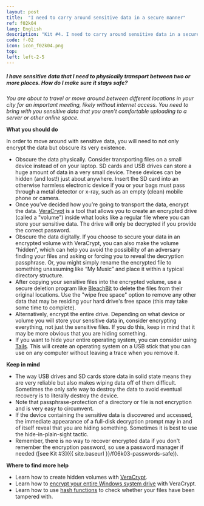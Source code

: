 ```yaml
---
layout: post
title:  "I need to carry around sensitive data in a secure manner"
ref: f02k04
lang: English
description: "Kit #4. I need to carry around sensitive data in a secure manner"
code: f-02
icon: icon_f02k04.png
top:
left: left-2-5
---
```


##### I have sensitive data that I need to physically transport between two or more places. How do I make sure it stays safe?

*You are about to travel or move around between different locations in your city for an important meeting, likely without internet access. You need to bring with you sensitive data that you aren’t comfortable uploading to a server or other online space.*

**What you should do**

In order to move around with sensitive data, you will need to not only encrypt the data but obscure its very existence.

+ Obscure the data physically. Consider transporting files on a small device instead of on your laptop. SD cards and USB drives can store a huge amount of data in a very small device. These devices can be hidden (and lost!) just about anywhere. Insert the SD card into an otherwise harmless electronic device if you or your bags must pass through a metal detector or x-ray, such as an empty (clean) mobile phone or camera.
+ Once you’ve decided how you’re going to transport the data, encrypt the data. [VeraCrypt](https://securityinabox.org/en/guide/veracrypt/windows/) is a tool that allows you to create an encrypted drive (called a "volume") inside what looks like a regular file where you can store your sensitive data. The drive will only be decrypted if you provide the correct password.
+ Obscure the data digitally. If you choose to secure your data in an encrypted volume with VeraCrypt, you can also make the volume “hidden”, which can help you avoid the possibility of an adversary finding your files and asking or forcing you to reveal the decryption passphrase. Or, you might simply rename the encrypted file to something unassuming like “My Music” and place it within a typical directory structure.
+ After copying your sensitive files into the encrypted volume, use a secure deletion program like [BleachBit](https://ssd.eff.org/en/module/how-delete-your-data-securely-windows) to delete the files from their original locations. Use the "wipe free space" option to remove any other data that may be residing your hard drive's free space (this may take some time to complete).
+ Alternatively, encrypt the entire drive. Depending on what device or volume you will store your sensitive data in, consider encrypting everything, not just the sensitive files. If you do this, keep in mind that it may be more obvious that you are hiding something.
+ If you want to hide your entire operating system, you can consider using [Tails](https://tails.boum.org/). This will create an operating system on a USB stick that you can use on any computer without leaving a trace when you remove it.

**Keep in mind**

+ The way USB drives and SD cards store data in solid state means they are very reliable but also makes wiping data off of them difficult. Sometimes the only safe way to destroy the data to avoid eventual recovery is to literally destroy the device.
+ Note that passphrase-protection of a directory or file is not encryption and is very easy to circumvent.
+ If the device containing the sensitive data is discovered and accessed, the immediate appearance of a full-disk decryption prompt may in and of itself reveal that you are hiding something. Sometimes it is best to use the hide-in-plain-sight tactic.
+ Remember, there is no way to recover encrypted data if you don't remember the encryption password, so use a password manager if needed ([see Kit #3]({{ site.baseurl }}/f06k03-passwords-safe)).

**Where to find more help**

+ Learn how to create hidden volumes with [VeraCrypt](https://securityinabox.org/en/guide/veracrypt/windows/).
+ Learn how to [encrypt your entire Windows system drive](https://www.howtogeek.com/howto/6169/use-truecrypt-to-secure-your-data/) with VeraCrypt.
+ Learn how to use [hash functions](https://www.howtogeek.com/67241/htg-explains-what-are-md5-sha-1-hashes-and-how-do-i-check-them/) to check whether your files have been tampered with.
